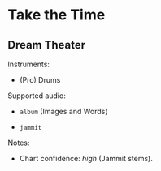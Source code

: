 # Take the Time

## Dream Theater

Instruments:

  * (Pro) Drums

Supported audio:

  * `album` (Images and Words)

  * `jammit`

Notes:

  * Chart confidence: *high* (Jammit stems).

